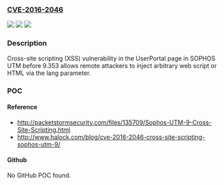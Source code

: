 ### [CVE-2016-2046](https://cve.mitre.org/cgi-bin/cvename.cgi?name=CVE-2016-2046)
![](https://img.shields.io/static/v1?label=Product&message=n%2Fa&color=blue)
![](https://img.shields.io/static/v1?label=Version&message=n%2Fa&color=blue)
![](https://img.shields.io/static/v1?label=Vulnerability&message=n%2Fa&color=brighgreen)

### Description

Cross-site scripting (XSS) vulnerability in the UserPortal page in SOPHOS UTM before 9.353 allows remote attackers to inject arbitrary web script or HTML via the lang parameter.

### POC

#### Reference
- http://packetstormsecurity.com/files/135709/Sophos-UTM-9-Cross-Site-Scripting.html
- http://www.halock.com/blog/cve-2016-2046-cross-site-scripting-sophos-utm-9/

#### Github
No GitHub POC found.

